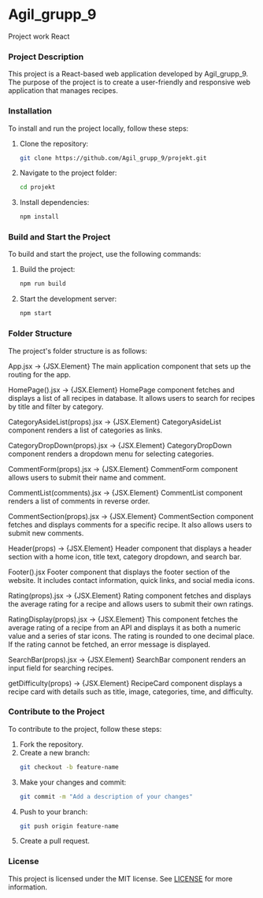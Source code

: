 # Agil_grupp_9

Project work React

### Project Description

This project is a React-based web application developed by Agil_grupp_9. The purpose of the project is to create a user-friendly and responsive web application that manages recipes.

### Installation

To install and run the project locally, follow these steps:

1. Clone the repository:
   ```bash
   git clone https://github.com/Agil_grupp_9/projekt.git
   ```
2. Navigate to the project folder:
   ```bash
   cd projekt
   ```
3. Install dependencies:
   ```bash
   npm install
   ```

### Build and Start the Project

To build and start the project, use the following commands:

1. Build the project:
   ```bash
   npm run build
   ```
2. Start the development server:
   ```bash
   npm start
   ```

### Folder Structure

The project's folder structure is as follows:

App.jsx → {JSX.Element}
The main application component that sets up the routing for the app.

HomePage().jsx → {JSX.Element}
HomePage component fetches and displays a list of all recipes in database. It allows users to search for recipes by title and filter by category.

CategoryAsideList(props).jsx → {JSX.Element}
CategoryAsideList component renders a list of categories as links.

CategoryDropDown(props).jsx → {JSX.Element}
CategoryDropDown component renders a dropdown menu for selecting categories.

CommentForm(props).jsx → {JSX.Element}
CommentForm component allows users to submit their name and comment.

CommentList(comments).jsx → {JSX.Element}
CommentList component renders a list of comments in reverse order.

CommentSection(props).jsx → {JSX.Element}
CommentSection component fetches and displays comments for a specific recipe. It also allows users to submit new comments.

Header(props) → {JSX.Element}
Header component that displays a header section with a home icon, title text, category dropdown, and search bar.

Footer().jsx
Footer component that displays the footer section of the website. It includes contact information, quick links, and social media icons.

Rating(props).jsx → {JSX.Element}
Rating component fetches and displays the average rating for a recipe and allows users to submit their own ratings.

RatingDisplay(props).jsx → {JSX.Element}
This component fetches the average rating of a recipe from an API and displays it as both a numeric value and a series of star icons. The rating is rounded to one decimal place. If the rating cannot be fetched, an error message is displayed.

SearchBar(props).jsx → {JSX.Element}
SearchBar component renders an input field for searching recipes.

getDifficulty(props) → {JSX.Element}
RecipeCard component displays a recipe card with details such as title, image, categories, time, and difficulty.

### Contribute to the Project

To contribute to the project, follow these steps:

1. Fork the repository.
2. Create a new branch:
   ```bash
   git checkout -b feature-name
   ```
3. Make your changes and commit:
   ```bash
   git commit -m "Add a description of your changes"
   ```
4. Push to your branch:
   ```bash
   git push origin feature-name
   ```
5. Create a pull request.

### License

This project is licensed under the MIT license. See [LICENSE](LICENSE) for more information.
